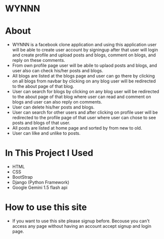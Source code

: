 # WYNNN


# About
* WYNNN is a facebook clone application and using this application user will be able to create user account by signingup after that user will login and create profile and upload posts and blogs, comment on blogs, and reply on these comments.
* From own profile page user will be abile to uplaod posts and blogs, and user also can check his/her posts and blogs.
* All blogs are listed at the blogs page and user can go there by clicking on all blogs from navbar by clicking on any blog user will be redirected to the about page of that blog.
* User can search for blogs by clicking on any blog user will be redirected to the about page of that blog where user can read and comment on blogs and user can also reply on comments.
* User can delete his/her posts and blogs.
* User can search for other users and after clicking on profile user will be redirected to the profile page of that user where user can chose to see posts and blogs of that user.
* All posts are listed at home page and sorted by from new to old.
* User can lilke and unlike to posts.

# In This Project I Used
* HTML
* CSS
* BootStrap
* Django (Python Framework)
* Google Gemini 1.5 flash api

# How to use this site
* If you want to use this site please signup before. Becouse you can't access any page without having an account accept signup and login page.
